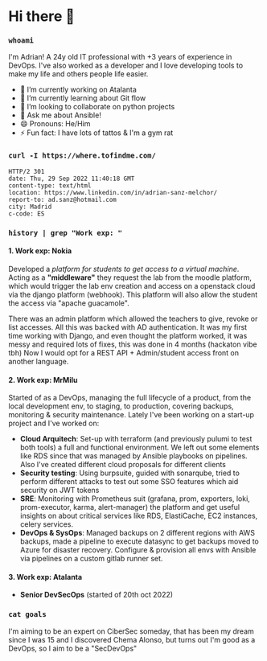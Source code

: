 # Hi there 👋

### `whoami`

I'm Adrian! A 24y old IT professional with +3 years of experience in DevOps. I've also worked as a developer and I love developing tools to make my life and others people life easier. 

- 🔭 I’m currently working on Atalanta
- 🌱 I’m currently learning about Git flow
- 👯 I’m looking to collaborate on python projects
- 💬 Ask me about Ansible!
- 😄 Pronouns: He/Him
- ⚡ Fun fact: I have lots of tattos & I'm a gym rat

### `curl -I https://where.tofindme.com/`

```
HTTP/2 301 
date: Thu, 29 Sep 2022 11:40:18 GMT
content-type: text/html
location: https://www.linkedin.com/in/adrian-sanz-melchor/
report-to: ad.sanz@hotmail.com
city: Madrid
c-code: ES
```

### `history | grep "Work exp: "`

####  **1. Work exp: Nokia**

Developed a *platform for students to get access to a virtual machine*. Acting as a **"middleware"** they request the lab from the moodle platform, which would trigger the lab env creation and access on a openstack cloud via the django platform (webhook). This platform will also allow the student the access via "apache guacamole".

There was an admin platform which allowed the teachers to give, revoke or list accesses. All this was backed with AD authentication. It was my first time working with Django, and even thought the platform worked, it was messy and required lots of fixes, this was done in 4 months (hackaton vibe tbh) Now I would opt for a REST API + Admin/student access front on another language. 

####  **2. Work exp: MrMilu**

Started of as a DevOps, managing the full lifecycle of a product, from the local development env, to staging, to production, covering backups, monitoring & security maintenance. Lately I've been working on a start-up project and I've worked on:
- **Cloud Arquitech**: Set-up with terraform (and previously pulumi to test both tools) a full and functional environment. We left out some elements like RDS since that was managed by Ansible playbooks on pipelines. Also I've created different cloud proposals for different clients 
- **Security testing**: Using burpsuite, guided with sonarqube, tried to perform different attacks to test out some SSO features which aid security on JWT tokens
- **SRE**: Monitoring with Prometheus suit (grafana, prom, exporters, loki, prom-executor, karma, alert-manager) the platform and get useful insights on about critical services like RDS, ElastiCache, EC2 instances, celery services. 
- **DevOps & SysOps**: Managed backups on 2 different regions with AWS backups, made a pipeline to execute datasync to get backups moved to Azure for disaster recovery. Configure & provision all envs with Ansible via pipelines on a custom gitlab runner set. 

#### **3. Work exp: Atalanta**

- **Senior DevSecOps** (started of 20th oct 2022)

### `cat goals`

I'm aiming to be an expert on CiberSec someday, that has been my dream since I was 15 and I discovered Chema Alonso, but turns out I'm good as a DevOps, so I aim to be a "SecDevOps"
